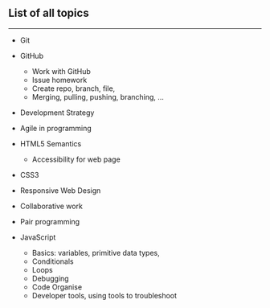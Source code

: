 ## List of all topics
---

* Git

* GitHub

  * Work with GitHub
  * Issue homework
  * Create repo, branch, file, 
  * Merging, pulling, pushing, branching, ...
  

* Development Strategy

* Agile in programming

* HTML5 Semantics
  
  * Accessibility for web page

* CSS3

* Responsive Web Design

* Collaborative work

* Pair programming

* JavaScript

  * Basics: variables, primitive data types, 
  * Conditionals
  * Loops
  * Debugging
  * Code Organise
  * Developer tools, using tools to troubleshoot
 
 
 
 

